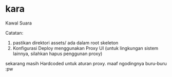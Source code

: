 kara
====

Kawal Suara

Catatan:
1. pastikan direktori assets/ ada dalam root skeleton
2. Konfigurasi Deploy menggunakan Proxy UI (untuk lingkungan sistem lainnya, silahkan hapus penggunan proxy)

sekarang masih Hardcoded untuk aturan proxy. maaf ngodingnya buru-buru :pw
